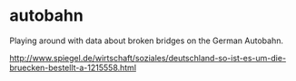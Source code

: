 # autobahn

Playing around with data about broken bridges on the German Autobahn.

<http://www.spiegel.de/wirtschaft/soziales/deutschland-so-ist-es-um-die-bruecken-bestellt-a-1215558.html>
